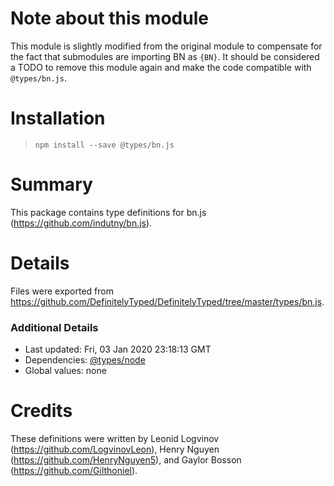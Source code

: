 # Note about this module
This module is slightly modified from the original module to compensate for the fact that submodules are importing BN as `{BN}`. It should be considered a TODO to remove this module again and make the code compatible with `@types/bn.js`.

# Installation
> `npm install --save @types/bn.js`

# Summary
This package contains type definitions for bn.js (https://github.com/indutny/bn.js).

# Details
Files were exported from https://github.com/DefinitelyTyped/DefinitelyTyped/tree/master/types/bn.js.

### Additional Details
 * Last updated: Fri, 03 Jan 2020 23:18:13 GMT
 * Dependencies: [@types/node](https://npmjs.com/package/@types/node)
 * Global values: none

# Credits
These definitions were written by Leonid Logvinov (https://github.com/LogvinovLeon), Henry Nguyen (https://github.com/HenryNguyen5), and Gaylor Bosson (https://github.com/Gilthoniel).
